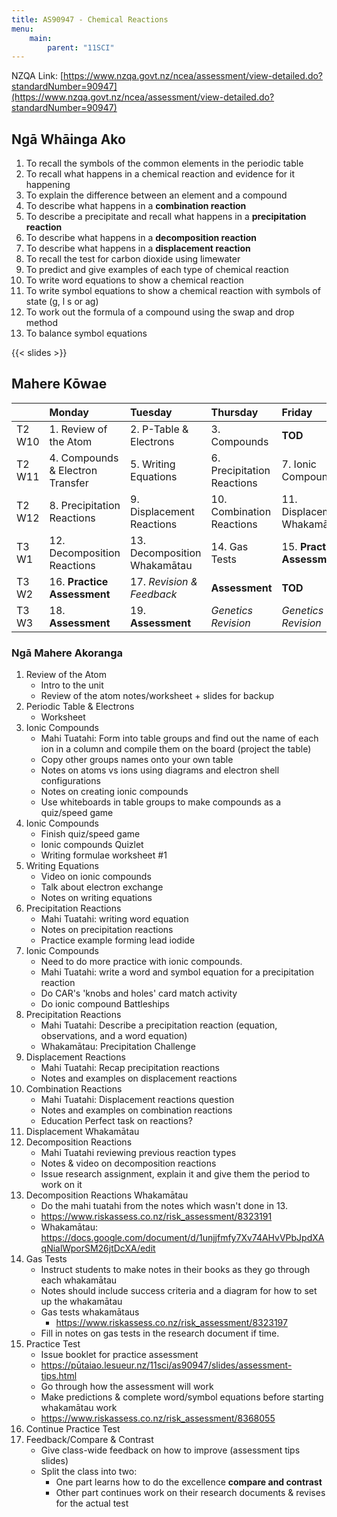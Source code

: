 ```yaml
---
title: AS90947 - Chemical Reactions
menu:
    main:
        parent: "11SCI"
---
```


NZQA Link: [https://www.nzqa.govt.nz/ncea/assessment/view-detailed.do?standardNumber=90947](https://www.nzqa.govt.nz/ncea/assessment/view-detailed.do?standardNumber=90947)

## Ngā Whāinga Ako

1. To recall the symbols of the common elements in the periodic table
2. To recall what happens in a chemical reaction and evidence for it happening
3. To explain the difference between an element and a compound
4. To describe what happens in a __combination reaction__
5. To describe a precipitate and recall what happens in a __precipitation reaction__
6. To describe what happens in a __decomposition reaction__
7. To describe what happens in a __displacement reaction__
8. To recall the test for carbon dioxide using limewater
9. To predict and give examples of each type of chemical reaction
10. To write word equations to show a chemical reaction
11. To write symbol equations to show a chemical reaction with symbols of state (g, l s or ag)
12. To work out the formula of a compound using the swap and drop method
13. To balance symbol equations

{{< slides >}}

## Mahere Kōwae

|        | Monday                           | Tuesday                      | Thursday                   | Friday                      |
|:-------|:---------------------------------|:-----------------------------|:---------------------------|:----------------------------|
| T2 W10 | 1. Review of the Atom            | 2. P-Table & Electrons       | 3.  Compounds              | __TOD__                     |
| T2 W11 | 4. Compounds & Electron Transfer | 5. Writing Equations         | 6. Precipitation Reactions | 7. Ionic Compounds          |
| T2 W12 | 8. Precipitation Reactions       | 9. Displacement Reactions    | 10. Combination Reactions  | 11. Displacement Whakamātau |
| T3 W1  | 12. Decomposition Reactions      | 13. Decomposition Whakamātau | 14. Gas Tests              | 15. __Practice Assessment__ |
| T3 W2  | 16. __Practice Assessment__      | 17.  _Revision & Feedback_   | __Assessment__             | __TOD__                     |
| T3 W3  | 18. __Assessment__               | 19. __Assessment__           | _Genetics Revision_        | _Genetics Revision_         |

### Ngā Mahere Akoranga

1. Review of the Atom
     - Intro to the unit
     - Review of the atom notes/worksheet + slides for backup
2. Periodic Table & Electrons
     - Worksheet
3. Ionic Compounds
     - Mahi Tuatahi: Form into table groups and find out the name of each ion in a column and compile them on the board (project the table)
     - Copy other groups names onto your own table
     - Notes on atoms vs ions using diagrams and electron shell configurations
     - Notes on creating ionic compounds
     - Use whiteboards in table groups to make compounds as a quiz/speed game
4. Ionic Compounds
    - Finish quiz/speed game
    - Ionic compounds Quizlet
    - Writing formulae worksheet #1
5. Writing Equations
    - Video on ionic compounds
    - Talk about electron exchange
    - Notes on writing equations
6. Precipitation Reactions
    - Mahi Tuatahi: writing word equation
    - Notes on precipitation reactions
    - Practice example forming lead iodide
7. Ionic Compounds
    - Need to do more practice with ionic compounds.
    - Mahi Tuatahi: write a word and symbol equation for a precipitation reaction
    - Do CAR's 'knobs and holes' card match activity
    - Do ionic compound Battleships
8. Precipitation Reactions
    - Mahi Tuatahi: Describe a precipitation reaction (equation, observations, and a word equation)
    - Whakamātau: Precipitation Challenge
9. Displacement Reactions
    - Mahi Tuatahi: Recap precipitation reactions
    - Notes and examples on displacement reactions
10. Combination Reactions
    - Mahi Tuatahi: Displacement reactions question
    - Notes and examples on combination reactions
    - Education Perfect task on reactions?
11. Displacement Whakamātau
12. Decomposition Reactions
    - Mahi Tuatahi reviewing previous reaction types
    - Notes & video on decomposition reactions
    - Issue research assignment, explain it and give them the period to work on it
13. Decomposition Reactions Whakamātau
    - Do the mahi tuatahi from the notes which wasn't done in 13.
    - https://www.riskassess.co.nz/risk_assessment/8323191
    - Whakamātau: https://docs.google.com/document/d/1unjjfmfy7Xv74AHvVPbJpdXAqNialWporSM26jtDcXA/edit
14. Gas Tests
    - Instruct students to make notes in their books as they go through each whakamātau
    - Notes should include success criteria and a diagram for how to set up the whakamātau
	- Gas tests whakamātaus
	    - https://www.riskassess.co.nz/risk_assessment/8323197
	- Fill in notes on gas tests in the research document if time.
15. Practice Test
	- Issue booklet for practice assessment
    - https://pūtaiao.lesueur.nz/11sci/as90947/slides/assessment-tips.html
	- Go through how the assessment will work
	- Make predictions & complete word/symbol equations before starting whakamātau work
    - https://www.riskassess.co.nz/risk_assessment/8368055
16. Continue Practice Test
17. Feedback/Compare & Contrast
    - Give class-wide feedback on how to improve (assessment tips slides)
    - Split the class into two:
        - One part learns how to do the excellence __compare and contrast__
        - Other part continues work on their research documents & revises for the actual test
